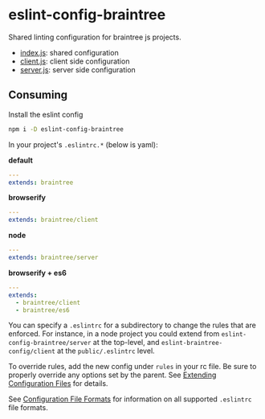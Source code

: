 eslint-config-braintree
===

Shared linting configuration for braintree js projects.

- [index.js](./index.js): shared configuration
- [client.js](./client.js): client side configuration
- [server.js](./server.js): server side configuration

Consuming
---

Install the eslint config

```bash
npm i -D eslint-config-braintree
```

In your project's `.eslintrc.*` (below is yaml):

__default__
```yaml
---
extends: braintree
```

__browserify__
```yaml
---
extends: braintree/client
```

__node__
```yaml
---
extends: braintree/server
```

__browserify + es6__
```yaml
---
extends:
  - braintree/client
  - braintree/es6
```

You can specify a `.eslintrc` for a subdirectory to change the rules that are enforced. For instance, in a node project you could extend from `eslint-config-braintree/server` at the top-level, and `eslint-braintree-config/client` at the `public/.eslintrc` level.

To override rules, add the new config under `rules` in your rc file. Be sure to properly override any options set by the parent. See [Extending Configuration Files](https://eslint.org/docs/user-guide/configuring#extending-configuration-files) for details.

See [Configuration File Formats](https://eslint.org/docs/user-guide/configuring#configuration-file-formats) for information on all supported `.eslintrc` file formats.
